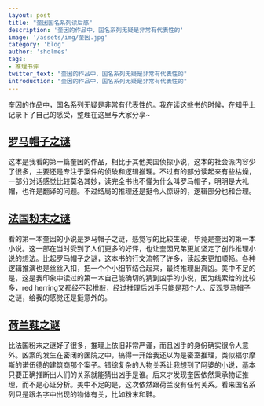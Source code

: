 ```yaml
---
layout: post
title: "奎因国名系列读后感"
description: '奎因的作品中，国名系列无疑是非常有代表性的'
image: '/assets/img/奎因.jpg'
category: 'blog'
author: 'sholmes'
tags:
- 推理书评
twitter_text: "奎因的作品中，国名系列无疑是非常有代表性的"
introduction: "奎因的作品中，国名系列无疑是非常有代表性的"
---
```


奎因的作品中，国名系列无疑是非常有代表性的。我在读这些书的时候，在知乎上记录下了自己的感受，整理在这里与大家分享~

## [罗马帽子之谜](https://www.zhihu.com/question/267861663/answer/484184019)

这本是我看的第一篇奎因的作品，相比于其他美国侦探小说，这本的社会派内容少了很多，主要还是专注于案件的侦破和逻辑推理。不过有的部分读起来有些枯燥，一部分对话感觉比较莫名其妙，读完全书也不懂为什么叫罗马帽子，明明是大礼帽，也许是翻译的问题。不过结局的推理还是挺令人惊讶的，逻辑部分也和合理。

## [法国粉末之谜](https://www.zhihu.com/question/293722308/answer/487104391)

看的第一本奎因的小说是罗马帽子之谜，感觉写的比较生硬，毕竟是奎因的第一本小说。这一部在当时受到了人们更多的好评，也让奎因兄弟更加坚定了创作推理小说的想法。比起罗马帽子之谜，这本书的行文流畅了许多，读起来更加顺畅。各种逻辑推演也是丝丝入扣，把一个个小细节结合起来，最终推理出真凶。美中不足的是，这是我印象中读过的第一本自己能确切的猜到凶手的小说，因为线索给的比较多，red herring又都经不起推敲，经过推理后凶手只能是那个人。反观罗马帽子之谜，给我的感觉还是挺意外的。

## [荷兰鞋之谜](https://www.zhihu.com/question/296239286/answer/498943363)

比法国粉末之谜好了很多，推理上依旧非常严谨，而且凶手的身份确实很令人意外。凶案的发生在密闭的医院之中，搞得一开始我还以为是密室推理，类似福尔摩斯的诺伍德的建筑商那个案子。错综复杂的人物关系让我想到了阿婆的小说，基本只要正确推断出人们的关系就能猜出凶手是谁。后来才发现奎因依然秉承物证推理，而不是心证分析。美中不足的是，这次依然跟荷兰没有任何关系。看来国名系列只是跟名字中出现的物体有关，比如粉末和鞋。
